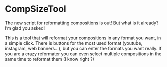 # CompSizeTool

The new script for reformatting compositions is out! 
But what is it already? I’m glad you asked! 


This is a tool that will reformat your compositions in any format you want, in a simple click.
There is buttons for the most used format (youtube, instagram, web banners...), but you can enter the formats you want really.
If you are a crazy reformater you can even select multiple compositions in the same time to reformat them (I know right ?)
